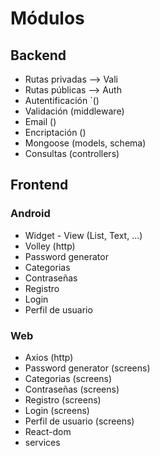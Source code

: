 # Módulos

## Backend

- Rutas privadas --> Vali
- Rutas públicas --> Auth
- Autentificación `()
- Validación (middleware)
- Email ()
- Encriptación ()
- Mongoose (models, schema)
- Consultas (controllers)

## Frontend

### Android

- Widget - View (List, Text, ...)
- Volley (http)
- Password generator
- Categorias
- Contraseñas
- Registro
- Login
- Perfil de usuario

### Web

- Axios (http)
- Password generator (screens)
- Categorias (screens)
- Contraseñas (screens)
- Registro (screens)
- Login (screens)
- Perfil de usuario (screens)
- React-dom
- services
